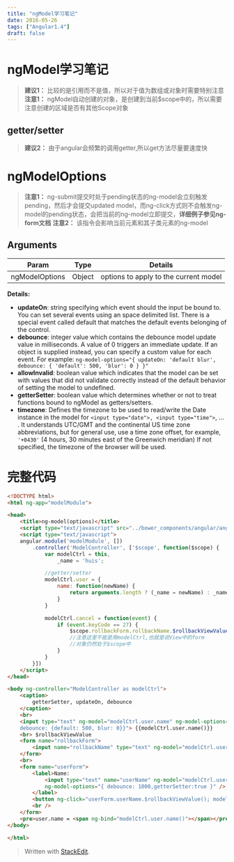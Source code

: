 ```yaml
---
title: "ngModel学习笔记"
date: 2016-05-26
tags: ["Angular1.4"]
draft: false
---
```

# ngModel学习笔记

> **建议1：** 比较的是引用而不是值，所以对于值为数组或对象时需要特别注意
> **注意1：** ngModel自动创建的对象，是创建到当前$scope中的，所以需要注意创建的区域是否有其他Scope对象

## getter/setter

> **建议2：** 由于angular会频繁的调用getter,所以get方法尽量要速度快

# ngModelOptions

> **注意1：** ng-submit提交时处于pending状态的ng-model会立刻触发pending，然后才会提交updated model，而ng-click方式则不会触发ng-model的pending状态，会把当前的ng-model立即提交，**详细例子参见ng-form文档**
> **注意2：** 该指令会影响当前元素和其子类元素的ng-model

## Arguments

Param | Type | Details
-------|---------|-------------
ngModelOptions | Object | options to apply to the current model

**Details:**

-  **updateOn**: string specifying which event should the input be bound to. You can set several events using an space delimited list. There is a special event called default that matches the default events belonging of the control.
-  **debounce**: integer value which contains the debounce model update value in milliseconds. A value of 0 triggers an immediate update. If an object is supplied instead, you can specify a custom value for each event. For example: `ng-model-options="{ updateOn: 'default blur', debounce: { 'default': 500, 'blur': 0 } }"`
- **allowInvalid**: boolean value which indicates that the model can be set with values that did not validate correctly instead of the default behavior of setting the model to undefined.
- **getterSetter**: boolean value which determines whether or not to treat functions bound to ngModel as getters/setters.
- **timezone**: Defines the timezone to be used to read/write the Date instance in the model for `<input type="date">, <input type="time">`, ... . It understands UTC/GMT and the continental US time zone abbreviations, but for general use, use a time zone offset, for example, `'+0430'` (4 hours, 30 minutes east of the Greenwich meridian) If not specified, the timezone of the browser will be used.

# 完整代码

```html
<!DOCTYPE html>
<html ng-app="modelModule">

<head>
    <title>ng-model(options)</title>
    <script type="text/javascript" src="../bower_components/angular/angular.js"></script>
    <script type="text/javascript">
    angular.module('modelModule', [])
        .controller('ModelController', ['$scope', function($scope) {
            var modelCtrl = this,
                _name = 'huis';

            //getter/setter
            modelCtrl.user = {
                name: function(newName) {
                    return arguments.length ? (_name = newName) : _name;
                }
            }

            modelCtrl.cancel = function(event) {
                if (event.keyCode == 27) {
                    $scope.rollbackForm.rollbackName.$rollbackViewValue();
                    //注意这里不能是用modelCtrl,也就是说View中的form 
                    //对象仍然处于$scope中
                }
            }
        }])
    </script>
</head>

<body ng-controller="ModelController as modelCtrl">
    <caption>
        getterSetter, updateOn, debounce
    </caption>
    <br>
    <input type="text" ng-model="modelCtrl.user.name" ng-model-options="{getterSetter: true, updateOn: 'default blur', 
	debounce: {default: 500, blur: 0}}"> {{modelCtrl.user.name()}}
    <br> $rollbackViewValue
    <form name="rollbackForm">
        <input name="rollbackName" type="text" ng-model="modelCtrl.user.name" ng-model-options="{getterSetter: true, updateOn: 'blur'}" ng-keyup="modelCtrl.cancel($event)">
    </form>
    <br>
    <form name="userForm">
        <label>Name:
            <input type="text" name="userName" ng-model="modelCtrl.user.name" 
            ng-model-options="{ debounce: 1000,getterSetter:true }" />
        </label>
        <button ng-click="userForm.userName.$rollbackViewValue(); modelCtrl.user.name('')">Clear</button>
        <br />
    </form>
    <pre>user.name = <span ng-bind="modelCtrl.user.name()"></span></pre>
</body>

</html>
```

> Written with [StackEdit](https://stackedit.io/).